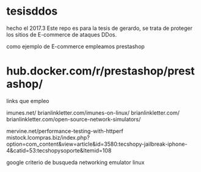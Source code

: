 # tesisddos
hecho el 2017.3
Este repo es para la tesis de gerardo, se trata de proteger los sitios de E-commerce
de ataques DDos.

como ejemplo de E-commerce empleamos prestashop
# hub.docker.com/r/prestashop/prestashop/

links que empleo

imunes.net/
brianlinkletter.com/imunes-on-linux/
brianlinkletter.com/
brianlinkletter.com/open-source-network-simulators/

mervine.net/performance-testing-with-httperf
mistock.lcompras.biz/index.php?option=com_content&view=article&id=3580:tecshopy-jailbreak-iphone-4&catid=53:tecshopysoporte&Itemid=108

google 
criterio de busqueda networking emulator linux
